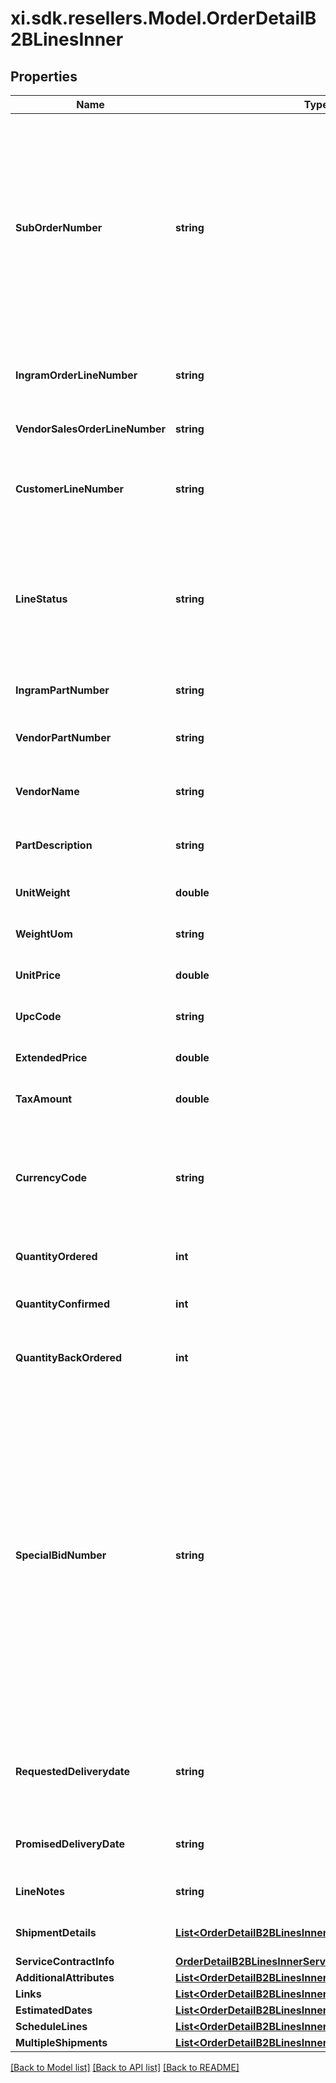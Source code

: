 # xi.sdk.resellers.Model.OrderDetailB2BLinesInner

## Properties

Name | Type | Description | Notes
------------ | ------------- | ------------- | -------------
**SubOrderNumber** | **string** | The sub order number. The two-digit prefix is the warehouse code of the warehouse nearest the reseller. The middle number is the order number. The two-digit suffix is the sub order number. | [optional] 
**IngramOrderLineNumber** | **string** | Unique Ingram Micro line number. Starts with 001. | [optional] 
**VendorSalesOrderLineNumber** | **string** | The vendor&#39;s sales order line number. | [optional] 
**CustomerLineNumber** | **string** | The reseller&#39;s line item number for reference in their system. | [optional] 
**LineStatus** | **string** | The status for the line item in the order. One of- Backordered, In Progress, Shipped, Delivered, Canceled, On Hold. | [optional] 
**IngramPartNumber** | **string** | Unique IngramMicro part number. | [optional] 
**VendorPartNumber** | **string** | The vendor&#39;s part number for the line item. | [optional] 
**VendorName** | **string** | The vendor&#39;s name for the part in their system. | [optional] 
**PartDescription** | **string** | The vendor&#39;s description of the part in their system. | [optional] 
**UnitWeight** | **double** | The unit weight of the line item. | [optional] 
**WeightUom** | **string** | The unit of measure for the line item. | [optional] 
**UnitPrice** | **double** | The unit price of the line item. | [optional] 
**UpcCode** | **string** | The UPC code of a product. | [optional] 
**ExtendedPrice** | **double** | Unit price X quantity for the line item. | [optional] 
**TaxAmount** | **double** | The tax amount for the line item. | [optional] 
**CurrencyCode** | **string** | The country-specific three character ISO 4217 currency code for the line item. | [optional] 
**QuantityOrdered** | **int** | The quantity ordered of the line item. | [optional] 
**QuantityConfirmed** | **int** | The quantity confirmed for the line item. | [optional] 
**QuantityBackOrdered** | **int** | The quantity backordered for the line item. | [optional] 
**SpecialBidNumber** | **string** | The line-level bid number provided to the reseller by the vendor for special pricing and discounts. Used to track the bid number in the case of split orders or where different line items have different bid numbers. Line-level bid numbers take precedence over header-level bid numbers. | [optional] 
**RequestedDeliverydate** | **string** | Reseller-requested delivery date. Delivery date is not guaranteed. | [optional] 
**PromisedDeliveryDate** | **string** | The delivery date promised by IngramMicro. | [optional] 
**LineNotes** | **string** | Line-level notes for the order. | [optional] 
**ShipmentDetails** | [**List&lt;OrderDetailB2BLinesInnerShipmentDetailsInner&gt;**](OrderDetailB2BLinesInnerShipmentDetailsInner.md) | Shipping details for the line item. | [optional] 
**ServiceContractInfo** | [**OrderDetailB2BLinesInnerServiceContractInfo**](OrderDetailB2BLinesInnerServiceContractInfo.md) |  | [optional] 
**AdditionalAttributes** | [**List&lt;OrderDetailB2BLinesInnerAdditionalAttributesInner&gt;**](OrderDetailB2BLinesInnerAdditionalAttributesInner.md) |  | [optional] 
**Links** | [**List&lt;OrderDetailB2BLinesInnerLinksInner&gt;**](OrderDetailB2BLinesInnerLinksInner.md) |  | [optional] 
**EstimatedDates** | [**List&lt;OrderDetailB2BLinesInnerEstimatedDatesInner&gt;**](OrderDetailB2BLinesInnerEstimatedDatesInner.md) |  | [optional] 
**ScheduleLines** | [**List&lt;OrderDetailB2BLinesInnerScheduleLinesInner&gt;**](OrderDetailB2BLinesInnerScheduleLinesInner.md) |  | [optional] 
**MultipleShipments** | [**List&lt;OrderDetailB2BLinesInnerMultipleShipmentsInner&gt;**](OrderDetailB2BLinesInnerMultipleShipmentsInner.md) |  | [optional] 

[[Back to Model list]](../README.md#documentation-for-models) [[Back to API list]](../README.md#documentation-for-api-endpoints) [[Back to README]](../README.md)

